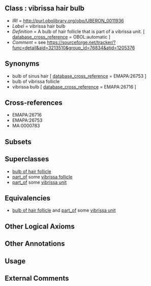 
## Class : vibrissa hair bulb

 * *IRI* = http://purl.obolibrary.org/obo/UBERON_0011936
 * *Label* = vibrissa hair bulb
 * *Definition* = A bulb of hair follicle that is part of a vibrissa unit. [ [database_cross_reference](../../ef/oboInOwl#hasDbXref.md) = OBOL:automatic ]
 * *Comment* = see https://sourceforge.net/tracker/?func=detail&aid=3213510&group_id=76834&atid=1205376

## Synonyms

 * bulb of sinus hair [ [database_cross_reference](../../ef/oboInOwl#hasDbXref.md) = EMAPA:26753 ]
 * bulb of vibrissa follicle
 * vibrissa bulb [ [database_cross_reference](../../ef/oboInOwl#hasDbXref.md) = EMAPA:26716 ]

## Cross-references

 * EMAPA:26716
 * EMAPA:26753
 * MA:0000783

## Subsets


## Superclasses

 * [bulb of hair follicle](../../UBERON/32/UBERON_0005932.md)
 * [part_of](../../BFO/50/BFO_0000050.md) some [vibrissa follicle](../../UBERON/19/UBERON_0010419.md)
 * [part_of](../../BFO/50/BFO_0000050.md) some [vibrissa unit](../../UBERON/33/UBERON_0011933.md)

## Equivalencies

 * [bulb of hair follicle](../../UBERON/32/UBERON_0005932.md) and [part_of](../../BFO/50/BFO_0000050.md) some [vibrissa unit](../../UBERON/33/UBERON_0011933.md)

## Other Logical Axioms


## Other Annotations


## Usage


## External Comments

